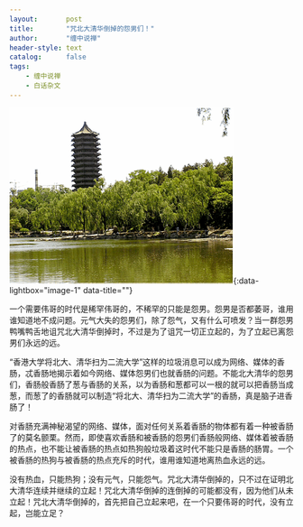 ```yaml
---
layout:       post
title:        "咒北大清华倒掉的怨男们！"
author:       "缠中说禅"
header-style: text
catalog:      false
tags:
    - 缠中说禅
    - 白话杂文
---
```


[![](/img/czsc/20060703-0220.png)](/img/czsc/20060703-0220.png){:data-lightbox="image-1" data-title=""}



一个需要伟哥的时代是稀罕伟哥的，不稀罕的只能是怨男。怨男是否都萎哥，谁用谁知道地不成问题。元气大失的怨男们，除了怨气，又有什么可喷发？当一群怨男鸭嘴鸭舌地诅咒北大清华倒掉时，不过是为了诅咒一切正立起的，为了立起已离怨男们永远的远。



“香港大学将北大、清华扫为二流大学”这样的垃圾消息可以成为网络、媒体的香肠，忒香肠地揭示着如今网络、媒体怨男们也就香肠的问题。不能北大清华的怨男们，香肠般香肠了葱与香肠的关系，以为香肠和葱都可以一根的就可以把香肠当成葱，而葱了的香肠就可以制造“将北大、清华扫为二流大学”的香肠，真是脑子进香肠了！



对香肠充满神秘渴望的网络、媒体，面对任何关系着香肠的物体都有着一种被香肠了的莫名颤栗。然而，即使喜欢香肠和被香肠的怨男们香肠般网络、媒体着被香肠的热点，也不能让被香肠的热点如热狗般垃圾着这时代不能只是香肠的肠胃。一个被香肠的热狗与被香肠的热点充斥的时代，谁用谁知道地离热血永远的远。



没有热血，只能热狗；没有元气，只能怨气。咒北大清华倒掉的，只不过在证明北大清华连续并继续的立起！咒北大清华倒掉的连倒掉的可能都没有，因为他们从未立起！咒北大清华倒掉的，首先把自己立起来吧，在一个只要伟哥的时代，没有立起，岂能立足？
